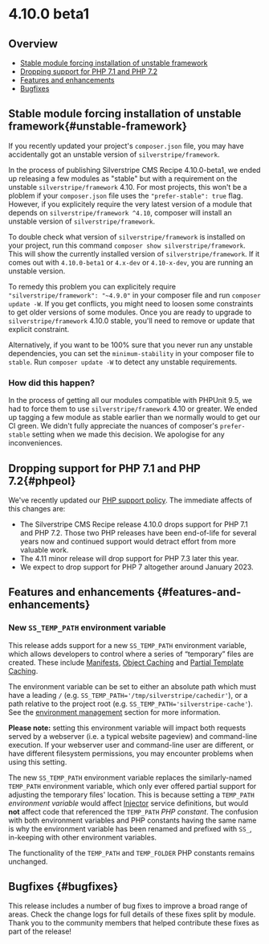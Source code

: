 # 4.10.0 beta1

## Overview

- [Stable module forcing installation of unstable framework](#unstable-framework)
- [Dropping support for PHP 7.1 and PHP 7.2](#phpeol)
- [Features and enhancements](#features-and-enhancements)
- [Bugfixes](#bugfixes)

## Stable module forcing installation of unstable framework{#unstable-framework}

If you recently updated your project's `composer.json` file, you may have accidentally got an unstable version of `silverstripe/framework`.

In the process of publishing Silverstripe CMS Recipe 4.10.0-beta1, we ended up releasing a few modules as "stable" but with a requirement on the unstable `silverstripe/framework` 4.10. For most projects, this won't be a ploblem if your `composer.json` file uses the `"prefer-stable": true` flag. However, if you explicitely require the very latest version of a module that depends on `silverstripe/framework ^4.10`, composer will install an unstable version of `silverstripe/framework`.

To double check what version of `silverstripe/framework` is installed on your project, run this command `composer show silverstripe/framework`. This will show the currently installed version of `silverstripe/framework`. If it comes out with `4.10.0-beta1` or `4.x-dev` or `4.10-x-dev`, you are running an unstable version.

To remedy this problem you can explicitely require `"silverstripe/framework": "~4.9.0"` in your composer file and run `composer update -W`. If you get conflicts, you might need to loosen some constraints to get older versions of some modules. Once you are ready to upgrade to `silverstripe/framework` 4.10.0 stable, you'll need to remove or update that explicit constraint.

Alternatively, if you want to be 100% sure that you never run any unstable dependencies, you can set the `minimum-stability` in your composer file to `stable`. Run `composer update -W` to detect any unstable requirements.

### How did this happen?

In the process of getting all our modules compatible with PHPUnit 9.5, we had to force them to use `silverstripe/framework` 4.10 or greater. We ended up tagging a few module as stable earlier than we normally would to get our CI green. We didn't fully appreciate the nuances of composer's `prefer-stable` setting when we made this decision. We apologise for any inconveniences.

## Dropping support for PHP 7.1 and PHP 7.2{#phpeol}

We've recently updated our [PHP support policy](/Getting_Started/Server_Requirements#php). The immediate affects of this changes are:

- The Silverstripe CMS Recipe release 4.10.0 drops support for PHP 7.1 and PHP 7.2. Those two PHP releases have been end-of-life for several years now and continued support would detract effort from more valuable work.
- The 4.11 minor release will drop support for PHP 7.3 later this year.
- We expect to drop support for PHP 7 altogether around January 2023.

## Features and enhancements {#features-and-enhancements}

### New `SS_TEMP_PATH` environment variable

This release adds support for a new `SS_TEMP_PATH` environment variable, which allows developers to control where a series of “temporary” files are created. These include [Manifests](/developer_guides/execution_pipeline/manifests), [Object Caching](/developer_guides/performance/caching) and [Partial Template Caching](/developer_guides/templates/partial_template_caching).

The environment variable can be set to either an absolute path which must have a leading `/` (e.g. `SS_TEMP_PATH='/tmp/silverstripe/cachedir'`), or a path relative to the project root (e.g. `SS_TEMP_PATH='silverstripe-cache'`). See the [environment management](/getting_started/environment_management) section for more information.

**Please note:** setting this environment variable will impact both requests served by a webserver (i.e. a typical website pageview) and command-line execution. If your webserver user and command-line user are different, or have different filesystem permissions, you may encounter problems when using this setting.

The new `SS_TEMP_PATH` environment variable replaces the similarly-named `TEMP_PATH` environment variable, which only ever offered partial support for adjusting the temporary files' location. This is because setting a `TEMP_PATH` _environment variable_ would affect [Injector](/developer_guides/extending/injector) service definitions, but would **not** affect code that referenced the `TEMP_PATH` _PHP constant_. The confusion with both environment variables and PHP constants having the same name is why the environment variable has been renamed and prefixed with `SS_`, in-keeping with other environment variables.

The functionality of the `TEMP_PATH` and `TEMP_FOLDER` PHP constants remains unchanged.

## Bugfixes {#bugfixes}

This release includes a number of bug fixes to improve a broad range of areas. Check the change logs for full details of these fixes split by module. Thank you to the community members that helped contribute these fixes as part of the release!


<!--- Changes below this line will be automatically regenerated -->

<!--- Changes above this line will be automatically regenerated -->
